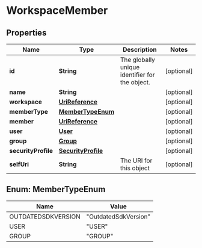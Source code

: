 
# WorkspaceMember

## Properties
Name | Type | Description | Notes
------------ | ------------- | ------------- | -------------
**id** | **String** | The globally unique identifier for the object. |  [optional]
**name** | **String** |  |  [optional]
**workspace** | [**UriReference**](UriReference.md) |  |  [optional]
**memberType** | [**MemberTypeEnum**](#MemberTypeEnum) |  |  [optional]
**member** | [**UriReference**](UriReference.md) |  |  [optional]
**user** | [**User**](User.md) |  |  [optional]
**group** | [**Group**](Group.md) |  |  [optional]
**securityProfile** | [**SecurityProfile**](SecurityProfile.md) |  |  [optional]
**selfUri** | **String** | The URI for this object |  [optional]


<a name="MemberTypeEnum"></a>
## Enum: MemberTypeEnum
Name | Value
---- | -----
OUTDATEDSDKVERSION | &quot;OutdatedSdkVersion&quot;
USER | &quot;USER&quot;
GROUP | &quot;GROUP&quot;



